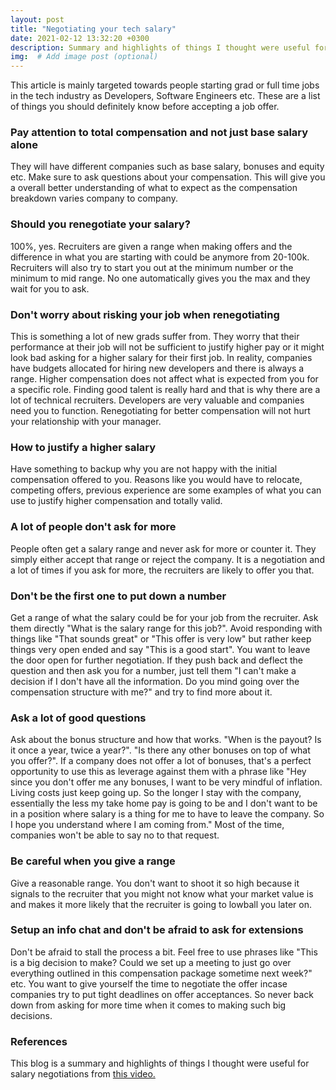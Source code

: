 ```yaml
---
layout: post
title: "Negotiating your tech salary"
date: 2021-02-12 13:32:20 +0300
description: Summary and highlights of things I thought were useful for salary negotiations from Mayuko's livestream 
img:  # Add image post (optional)
---
```


This article is mainly targeted towards people starting grad or full time jobs in the tech industry as Developers, Software Engineers etc. These are a list of things you should definitely know before accepting a job offer.

### Pay attention to total compensation and not just base salary alone

They will have different companies such as base salary, bonuses and equity etc. Make sure to ask questions about your compensation. This will give you a overall better understanding of what to expect as the compensation breakdown varies company to company.

### Should you renegotiate your salary?

100%, yes. Recruiters are given a range when making offers and the difference in what you are starting with could be anymore from 20-100k. Recruiters will also try to start you out at the minimum number or the minimum to mid range. No one automatically gives you the max and they wait for you to ask.

### Don't worry about risking your job when renegotiating

This is something a lot of new grads suffer from. They worry that their performance at their job will not be sufficient to justify higher pay or it might look bad asking for a higher salary for their first job. In reality, companies have budgets allocated for hiring new developers and there is always a range. Higher compensation does not affect what is expected from you for a specific role. Finding good talent is really hard and that is why there are a lot of technical recruiters. Developers are very valuable and companies need you to function. Renegotiating for better compensation will not hurt your relationship with your manager.

### How to justify a higher salary

Have something to backup why you are not happy with the initial compensation offered to you. Reasons like you would have to relocate, competing offers, previous experience are some examples of what you can use to justify higher compensation and totally valid.

### A lot of people don't ask for more

People often get a salary range and never ask for more or counter it. They simply either accept that range or reject the company. It is a negotiation and a lot of times if you ask for more, the recruiters are likely to offer you that.

### Don't be the first one to put down a number

Get a range of what the salary could be for your job from the recruiter. Ask them directly "What is the salary range for this job?". Avoid responding with things like "That sounds great" or "This offer is very low" but rather keep things very open ended and say "This is a good start". You want to leave the door open for further negotiation. If they push back and deflect the question and then ask you for a number, just tell them "I can't make a decision if I don't have all the information. Do you mind going over the compensation structure with me?" and try to find more about it.

### Ask a lot of good questions

Ask about the bonus structure and how that works. "When is the payout? Is it once a year, twice a year?". "Is there any other bonuses on top of what you offer?". If a company does not offer a lot of bonuses, that's a perfect opportunity to use this as leverage against them with a phrase like "Hey since you don't offer me any bonuses, I want to be very mindful of inflation. Living costs just keep going up. So the longer I stay with the company, essentially the less my take home pay is going to be and I don't want to be in a position where salary is a thing for me to have to leave the company. So I hope you understand where I am coming from." Most of the time, companies won't be able to say no to that request.

### Be careful when you give a range

Give a reasonable range. You don't want to shoot it so high because it signals to the recruiter that you might not know what your market value is and makes it more likely that the recruiter is going to lowball you later on.

### Setup an info chat and don't be afraid to ask for extensions

Don't be afraid to stall the process a bit. Feel free to use phrases like "This is a big decision to make? Could we set up a meeting to just go over everything outlined in this compensation package sometime next week?" etc. You want to give yourself the time to negotiate the offer incase companies try to put tight deadlines on offer acceptances. So never back down from asking for more time when it comes to making such big decisions.

### References

This blog is a summary and highlights of things I thought were useful for salary negotiations from [this video.](https://www.youtube.com/watch?v=7-VoOzbeWtU)